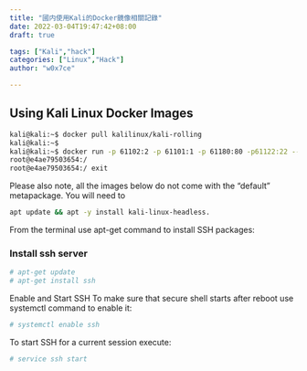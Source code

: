 ```yaml
---
title: "國内使用Kali的Docker鏡像相關記錄"
date: 2022-03-04T19:47:42+08:00
draft: true

tags: ["Kali","hack"]
categories: ["Linux","Hack"]
author: "w0x7ce"

---
```


## Using Kali Linux Docker Images

```bash
kali@kali:~$ docker pull kalilinux/kali-rolling
kali@kali:~$
kali@kali:~$ docker run -p 61102:2 -p 61101:1 -p 61180:80 -p61122:22 --tty --interactive tianrking/kali_rolling_diy:v0.1 /bin/bash
root@e4ae79503654:/
root@e4ae79503654:/ exit
```

Please also note, all the images below do not come with the “default” metapackage. You will need to

```bash
apt update && apt -y install kali-linux-headless.
```

From the terminal use apt-get command to install SSH packages:

### Install ssh server

```bash
# apt-get update
# apt-get install ssh
```

Enable and Start SSH
To make sure that secure shell starts after reboot use systemctl command to enable it:

```bash
# systemctl enable ssh
```

To start SSH for a current session execute:

```bash
# service ssh start
```